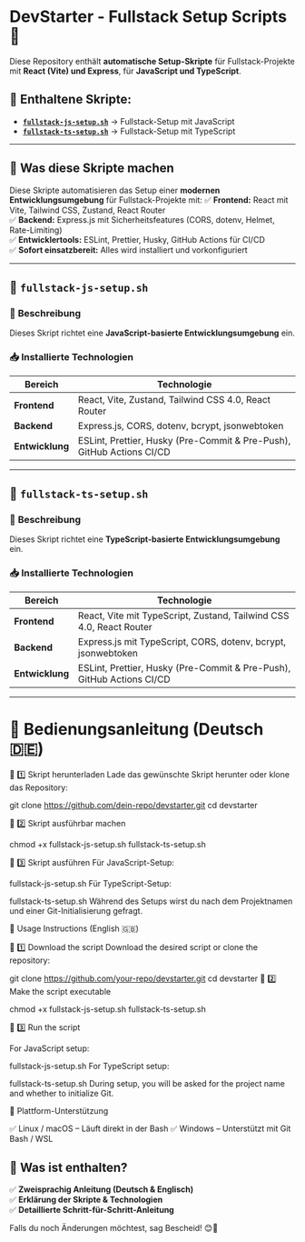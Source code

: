 # DevStarter - Fullstack Setup Scripts 🚀

Diese Repository enthält **automatische Setup-Skripte** für Fullstack-Projekte mit **React (Vite) und Express**, für **JavaScript und TypeScript**.

## 📌 Enthaltene Skripte:
- **[`fullstack-js-setup.sh`](#-fullstack-js-setupsh)** → Fullstack-Setup mit JavaScript
- **[`fullstack-ts-setup.sh`](#-fullstack-ts-setupsh)** → Fullstack-Setup mit TypeScript

---

## 📢 Was diese Skripte machen

Diese Skripte automatisieren das Setup einer **modernen Entwicklungsumgebung** für Fullstack-Projekte mit:
✅ **Frontend:** React mit Vite, Tailwind CSS, Zustand, React Router  
✅ **Backend:** Express.js mit Sicherheitsfeatures (CORS, dotenv, Helmet, Rate-Limiting)  
✅ **Entwicklertools:** ESLint, Prettier, Husky, GitHub Actions für CI/CD  
✅ **Sofort einsatzbereit:** Alles wird installiert und vorkonfiguriert  

---

## 📌 `fullstack-js-setup.sh`

### 📜 **Beschreibung**
Dieses Skript richtet eine **JavaScript-basierte Entwicklungsumgebung** ein.

### 📥 **Installierte Technologien**
|     Bereich     |                        Technologie                                    |
|-----------------|-----------------------------------------------------------------------|
| **Frontend**    | React, Vite, Zustand, Tailwind CSS 4.0, React Router                  |
| **Backend**     | Express.js, CORS, dotenv, bcrypt, jsonwebtoken                        |
| **Entwicklung** | ESLint, Prettier, Husky (Pre-Commit & Pre-Push), GitHub Actions CI/CD |

---

## 📌 `fullstack-ts-setup.sh`

### 📜 **Beschreibung**
Dieses Skript richtet eine **TypeScript-basierte Entwicklungsumgebung** ein.

### 📥 **Installierte Technologien**
|     Bereich     |                          Technologie                                  |
|-----------------|-----------------------------------------------------------------------|
| **Frontend**    | React, Vite mit TypeScript, Zustand, Tailwind CSS 4.0, React Router   |
| **Backend**     | Express.js mit TypeScript, CORS, dotenv, bcrypt, jsonwebtoken         |
| **Entwicklung** | ESLint, Prettier, Husky (Pre-Commit & Pre-Push), GitHub Actions CI/CD |

---

# 🚀 **Bedienungsanleitung** (Deutsch 🇩🇪)

🔹 1️⃣ Skript herunterladen
Lade das gewünschte Skript herunter oder klone das Repository:

git clone https://github.com/dein-repo/devstarter.git
cd devstarter

🔹 2️⃣ Skript ausführbar machen

chmod +x fullstack-js-setup.sh fullstack-ts-setup.sh

🔹 3️⃣ Skript ausführen
Für JavaScript-Setup:


fullstack-js-setup.sh
Für TypeScript-Setup:


fullstack-ts-setup.sh
Während des Setups wirst du nach dem Projektnamen und einer Git-Initialisierung gefragt.


🚀 Usage Instructions (English 🇬🇧)

🔹 1️⃣ Download the script
Download the desired script or clone the repository:


git clone https://github.com/your-repo/devstarter.git
cd devstarter
🔹 2️⃣ Make the script executable

chmod +x fullstack-js-setup.sh fullstack-ts-setup.sh

🔹 3️⃣ Run the script

For JavaScript setup:


fullstack-js-setup.sh
For TypeScript setup:


fullstack-ts-setup.sh
During setup, you will be asked for the project name and whether to initialize Git.

🔧 Plattform-Unterstützung

✅ Linux / macOS – Läuft direkt in der Bash
✅ Windows – Unterstützt mit Git Bash / WSL

## **📌 Was ist enthalten?**
✅ **Zweisprachig Anleitung (Deutsch & Englisch)**  
✅ **Erklärung der Skripte & Technologien**  
✅ **Detaillierte Schritt-für-Schritt-Anleitung**  


Falls du noch Änderungen möchtest, sag Bescheid! 😊🚀